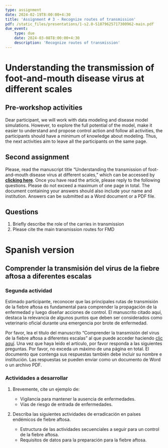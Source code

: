 ```yaml
---
type: assignment
date: 2024-02-19T8:00:00+4:30
title: 'Assignment # 3 - Recognize routes of transmission'
pdf: /static_files/presentations/1-s2.0-S1879625717300962-main.pdf
due_event: 
    type: due
    date: 2024-03-08T8:00:00+4:30
    description: 'Recognize routes of transmission'
---
```

# Understanding the transmission of foot-and-mouth disease virus at different scales

## **Pre-workshop activities**
Dear participant, we will work with data modeling and disease model simulations. However, to explore the full potential of the model, make it easier to understand and propose control action and follow all activities, the participants should have a minimum of knowledge about modeling. Thus, the next activities aim to leave all the participants on the same page. 

## **Second assignment**
Please, read the manuscript title “Understanding the transmission of foot-and-mouth disease virus at different scales,” which can be accessed by [**clicking here**](https://doi.org/10.1016/j.coviro.2017.11.013). Once you have read the article, please reply to the following questions. Please do not exceed a maximum of one page in total. The document containing your answers should also include your name and institution. Answers can be submitted as a Word document or a PDF file.

## Questions
1. Briefly describe the role of the carries in transmission
2. Please cite the main transmission routes for FMD 

# Spanish version

## Comprender la transmisión del virus de la fiebre aftosa a diferentes escalas

### Segunda actividad
Estimado participante, reconocer que las principales rutas de transmisión de la fiebre aftosa es fundamental para comprender la propagación de la enfermedad y luego diseñar acciones de control. El manuscrito citado aquí, destaca la relevancia de algunos puntos que deben ser considerados como veterinario oficial durante una emergencia por brote de enfermedad.

Por favor, lea el título del manuscrito “Comprender la transmisión del virus de la fiebre aftosa a diferentes escalas” al que puede acceder haciendo [clic aquí](https://doi.org/10.1016/j.coviro.2017.11.013). Una vez que haya leído el artículo, por favor responda a las siguientes preguntas. Por favor, no exceda un máximo de una página en total. El documento que contenga sus respuestas también debe incluir su nombre e institución. Las respuestas se pueden enviar como un documento de Word o un archivo PDF.

### Actividades a desarrollar

1. Brevemente, cite un ejemplo de:
    * Vigilancia para mantener la ausencia de enfermedades.
    * Vías de riesgo de entrada de enfermedades.

2. Describa las siguientes actividades de erradicación en países endémicos de fiebre aftosa.
    * Estructura de las actividades secuenciales a seguir para un control de la fiebre aftosa.
    * Requisitos de datos para la preparación para la fiebre aftosa.
